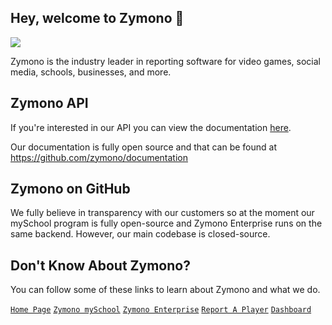 ## Hey, welcome to Zymono 👋

![](https://cdn.cosmixcom.repl.co/zymono/banner.png)

Zymono is the industry leader in reporting software for video games, social media, schools, businesses, and more. 

## Zymono API

If you're interested in our API you can view the documentation [here](https://docs.zymono.com).

Our documentation is fully open source and that can be found at https://github.com/zymono/documentation

## Zymono on GitHub

We fully believe in transparency with our customers so at the moment our mySchool program is fully open-source and Zymono Enterprise runs on the same backend. However, our main codebase is closed-source. 

## Don't Know About Zymono?

You can follow some of these links to learn about Zymono and what we do.

[`Home Page`](https://zymono.com/)  [`Zymono mySchool`](https://zymono.com/myschool/) [`Zymono Enterprise`](https://zymono.com/enterprise/) [`Report A Player`](https://zymono.com/report/) [`Dashboard`](https://zymono.com/myreports/)
